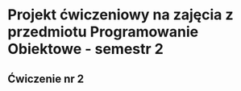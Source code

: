 # Projekt ćwiczeniowy na zajęcia z przedmiotu Programowanie Obiektowe - semestr 2

## Ćwiczenie nr 2
